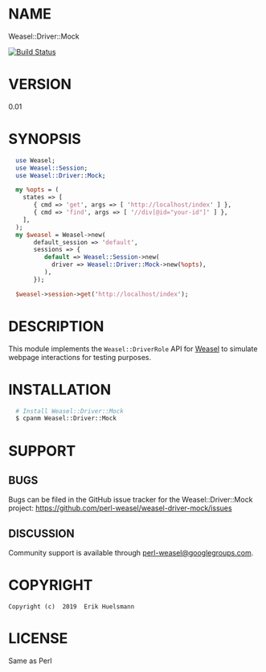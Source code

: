 
# NAME

Weasel::Driver::Mock

[![Build Status](https://travis-ci.org/perl-weasel/weasel-driver-mock.svg?branch=master)](https://travis-ci.org/perl-weasel/weasel-driver-mock)

# VERSION

0.01

# SYNOPSIS

```perl
  use Weasel;
  use Weasel::Session;
  use Weasel::Driver::Mock;

  my %opts = (
    states => [
       { cmd => 'get', args => [ 'http://localhost/index' ] },
       { cmd => 'find', args => [ '//div[@id="your-id"]' ] },
    ],
  );
  my $weasel = Weasel->new(
       default_session => 'default',
       sessions => {
          default => Weasel::Session->new(
            driver => Weasel::Driver::Mock->new(%opts),
          ),
       });

  $weasel->session->get('http://localhost/index');
```

# DESCRIPTION

This module implements the `Weasel::DriverRole`
API for [Weasel](https://github.com/perl-weasel/weasel/)
to simulate webpage interactions for testing purposes.

# INSTALLATION

```sh
  # Install Weasel::Driver::Mock
  $ cpanm Weasel::Driver::Mock
```

# SUPPORT

## BUGS

Bugs can be filed in the GitHub issue tracker for the
Weasel::Driver::Mock project:
 https://github.com/perl-weasel/weasel-driver-mock/issues

## DISCUSSION

Community support is available through
[perl-weasel@googlegroups.com](mailto:perl-weasel@googlegroups.com).

# COPYRIGHT

```
Copyright (c)  2019  Erik Huelsmann
```

# LICENSE

Same as Perl
